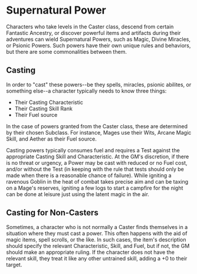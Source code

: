 # Supernatural Power

Characters who take levels in the Caster class, descend from certain Fantastic Ancestry, or discover powerful items and artifacts during their adventures can wield Supernatural Powers, such as Magic, Divine Miracles, or Psionic Powers. Such powers have their own unique rules and behaviors, but there are some commonalities between them.

## Casting

In order to "cast" these powers--be they spells, miracles, psionic abilites, or something else--a character typically needs to know three things:

* Their Casting Characteristic
* Their Casting Skill Rank
* Their Fuel source

In the case of powers granted from the Caster class, these are determined by their chosen Subclass. For instance, Mages use their Wits, Arcane Magic Skill, and Aether as their Fuel source.

Casting powers typically consumes fuel and requires a Test against the appropriate Casting Skill and Characteristic. At the GM's discretion, if there is no threat or urgency, a Power may be cast with reduced or no Fuel cost, and/or without the Test (in keeping with the rule that tests should only be made when there is a reasonable chance of failure). While igniting a ravenous Goblin in the heat of combat takes precise aim and can be taxing on a Mage's reserves, igniting a few logs to start a campfire for the night can be done at leisure just using the latent magic in the air.

## Casting for Non-Casters

Sometimes, a character who is not normally a Caster finds themselves in a situation where they must cast a power. This often happens with the aid of magic items, spell scrolls, or the like. In such cases, the item's description should specify the relevant Characteristic, Skill, and Fuel, but if not, the GM should make an appropriate ruling. If the character does not have the relevant skill, they treat it like any other untrained skill, adding a +0 to their target.
